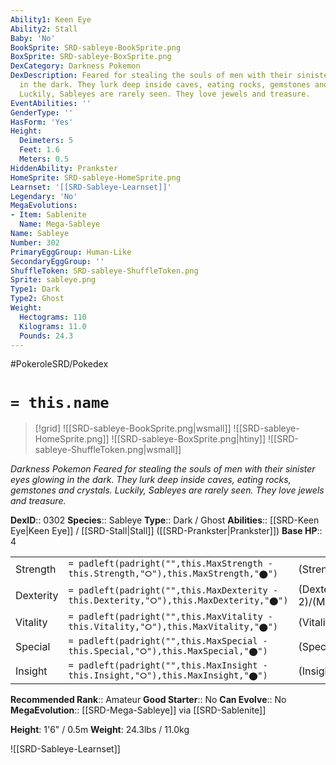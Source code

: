 ```yaml
---
Ability1: Keen Eye
Ability2: Stall
Baby: 'No'
BookSprite: SRD-sableye-BookSprite.png
BoxSprite: SRD-sableye-BoxSprite.png
DexCategory: Darkness Pokemon
DexDescription: Feared for stealing the souls of men with their sinister eyes glowing
  in the dark. They lurk deep inside caves, eating rocks, gemstones and crystals.
  Luckily, Sableyes are rarely seen. They love jewels and treasure.
EventAbilities: ''
GenderType: ''
HasForm: 'Yes'
Height:
  Deimeters: 5
  Feet: 1.6
  Meters: 0.5
HiddenAbility: Prankster
HomeSprite: SRD-sableye-HomeSprite.png
Learnset: '[[SRD-Sableye-Learnset]]'
Legendary: 'No'
MegaEvolutions:
- Item: Sablenite
  Name: Mega-Sableye
Name: Sableye
Number: 302
PrimaryEggGroup: Human-Like
SecondaryEggGroup: ''
ShuffleToken: SRD-sableye-ShuffleToken.png
Sprite: sableye.png
Type1: Dark
Type2: Ghost
Weight:
  Hectograms: 110
  Kilograms: 11.0
  Pounds: 24.3
---
```


#PokeroleSRD/Pokedex

# `= this.name`

> [!grid]
> ![[SRD-sableye-BookSprite.png|wsmall]]
> ![[SRD-sableye-HomeSprite.png]]
> ![[SRD-sableye-BoxSprite.png|htiny]]
> ![[SRD-sableye-ShuffleToken.png|wsmall]]


*Darkness Pokemon*
*Feared for stealing the souls of men with their sinister eyes glowing in the dark. They lurk deep inside caves, eating rocks, gemstones and crystals. Luckily, Sableyes are rarely seen. They love jewels and treasure.*

**DexID**:: 0302
**Species**:: Sableye
**Type**:: Dark / Ghost
**Abilities**:: [[SRD-Keen Eye|Keen Eye]] / [[SRD-Stall|Stall]] ([[SRD-Prankster|Prankster]])
**Base HP**:: 4

|           |                                                                                        |                                          |
| --------- | -------------------------------------------------------------------------------------- | ---------------------------------------- |
| Strength  | `= padleft(padright("",this.MaxStrength - this.Strength,"⭘"),this.MaxStrength,"⬤")`    | (Strength::2)/(MaxStrength::5)   |
| Dexterity | `= padleft(padright("",this.MaxDexterity - this.Dexterity,"⭘"),this.MaxDexterity,"⬤")` | (Dexterity:: 2)/(MaxDexterity::4) |
| Vitality  | `= padleft(padright("",this.MaxVitality - this.Vitality,"⭘"),this.MaxVitality,"⬤")`    | (Vitality::2)/(MaxVitality::5)   |
| Special   | `= padleft(padright("",this.MaxSpecial - this.Special,"⭘"),this.MaxSpecial,"⬤")`       | (Special::2)/(MaxSpecial::4)     |
| Insight   | `= padleft(padright("",this.MaxInsight - this.Insight,"⭘"),this.MaxInsight,"⬤")`       | (Insight::2)/(MaxInsight::4)     |


**Recommended Rank**:: Amateur
**Good Starter**:: No
**Can Evolve**:: No
**MegaEvolution**:: [[SRD-Mega-Sableye]]
via [[SRD-Sablenite]]

**Height**: 1'6" / 0.5m
**Weight**: 24.3lbs / 11.0kg

![[SRD-Sableye-Learnset]]